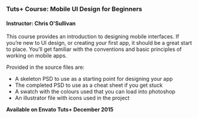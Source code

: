 ### Tuts+ Course: Mobile UI Design for Beginners
#### Instructor: Chris O'Sullivan 

This course provides an introduction to designing mobile interfaces. If you’re new to UI design, or creating your first app, it should be a great start to place. You’ll get familiar with the conventions and basic principles of working on mobile apps.

Provided in the source files are:
- A skeleton PSD to use as a starting point for designing your app
- The completed PSD to use as a cheat sheet if you get stuck
- A swatch with the colours used that you can load into photoshop
- An illustrator file with icons used in the project

**Available on Envato Tuts+ December 2015**
